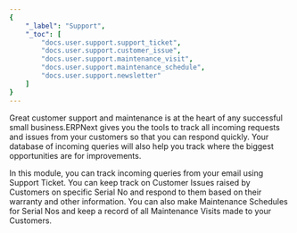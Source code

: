 ```yaml
---
{
	"_label": "Support",
	"_toc": [
		"docs.user.support.support_ticket",
		"docs.user.support.customer_issue",
		"docs.user.support.maintenance_visit",
		"docs.user.support.maintenance_schedule",
		"docs.user.support.newsletter"
	]
}
---
```

Great customer support and maintenance is at the heart of any successful small business.ERPNext gives you the tools to track all incoming requests and issues from your customers so that you can respond quickly. Your database of incoming queries will also help you track where the biggest opportunities are for improvements.

In this module, you can track incoming queries from your email using Support Ticket. You can keep track on Customer Issues raised by Customers on specific Serial No and respond to them based on their warranty and other information. You can also make Maintenance Schedules for Serial Nos and keep a record of all Maintenance Visits made to your Customers.
